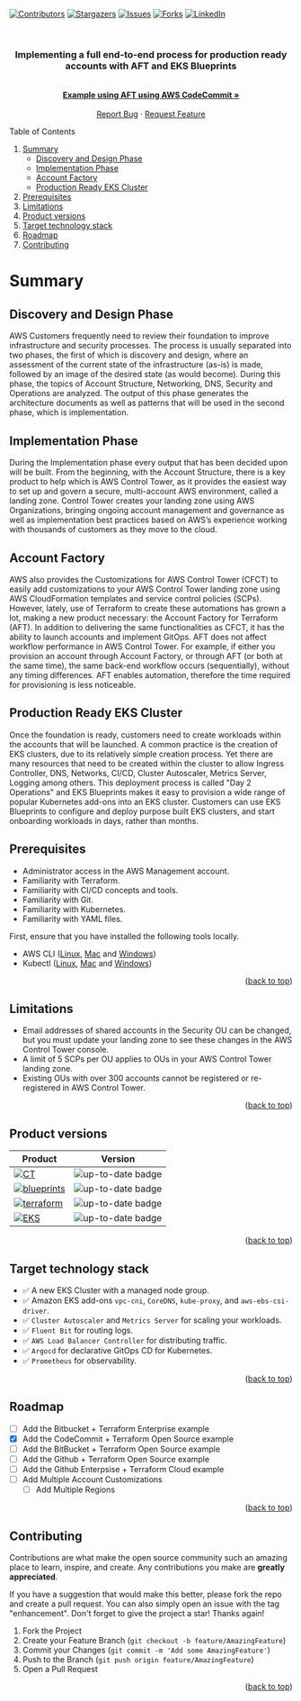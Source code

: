 <a name="readme-top"></a>

[![Contributors][contributors-shield]][contributors-url]
[![Stargazers][stars-shield]][stars-url]
[![Issues][issues-shield]][issues-url]
[![Forks][forks-shield]][forks-url]
[![LinkedIn][linkedin-shield]][linkedin-url]

<br />
<div align="center">
  <h3 align="center">Implementing a full end-to-end process for production ready accounts with AFT and EKS Blueprints</h3>

  <p align="center">
    <br />
    <a href="https://github.com/edgarsilva948/aft-setup/tree/main/codecommit%2Btf_oss"><strong>Example using AFT using AWS CodeCommit »</strong></a>
    <br />
    <br />
    <a href="https://github.com/edgarsilva948/aft-setup/issues">Report Bug</a>
    ·
    <a href="https://github.com/edgarsilva948/aft-setup/issues">Request Feature</a>
  </p>
</div>

<!-- TABLE OF CONTENTS -->
Table of Contents
<ol>
  <li>
    <a href="#Summary">Summary</a>
    <ul>
      <li><a href="#discovery-and-design-phase">Discovery and Design Phase</a></li>
      <li><a href="#implementation-phase">Implementation Phase</a></li>
      <li><a href="#account-factory">Account Factory</a></li>
      <li><a href="#production-ready-eks-cluster">Production Ready EKS Cluster</a></li>
    </ul>
  </li>
  <li><a href="#prerequisites">Prerequisites</a></li>
  <li><a href="#limitations">Limitations</a></li>
  <li><a href="#product-versions">Product versions</a></li>
  <li><a href="#target-technology-stack">Target technology stack</a></li>
  <li><a href="#roadmap">Roadmap</a></li>
  <li><a href="#contributing">Contributing</a></li>


  
</ol>

# Summary

## Discovery and Design Phase

AWS Customers frequently need to review their foundation to improve infrastructure and security processes. The process is usually separated into two phases, the first of which is discovery and design, where an assessment of the current state of the infrastructure (as-is) is made, followed by an image of the desired state (as would become). During this phase, the topics of Account Structure, Networking, DNS, Security and Operations are analyzed. The output of this phase generates the architecture documents as well as patterns that will be used in the second phase, which is implementation.

## Implementation Phase

During the Implementation phase every output that has been decided upon will be built. From the beginning, with the Account Structure, there is a key product to help which is AWS Control Tower, as it provides the easiest way to set up and govern a secure, multi-account AWS environment, called a landing zone. Control Tower creates your landing zone using AWS Organizations, bringing ongoing account management and governance as well as implementation best practices based on AWS’s experience working with thousands of customers as they move to the cloud.

## Account Factory

AWS also provides the Customizations for AWS Control Tower (CFCT)  to easily add customizations to your AWS Control Tower landing zone using AWS CloudFormation templates and service control policies (SCPs). However, lately, use of Terraform to create these automations has grown a lot, making a new product necessary: the Account Factory for Terraform (AFT). In addition to delivering the same functionalities as CFCT, it has the ability to launch accounts and implement GitOps. AFT does not affect workflow performance in AWS Control Tower. For example, if either you provision an account through Account Factory, or through AFT (or both at the same time), the same back-end workflow occurs (sequentially), without any timing differences. AFT enables automation, therefore the time required for provisioning is less noticeable.

## Production Ready EKS Cluster

Once the foundation is ready, customers need to create workloads within the accounts that will be launched. A common practice is the creation of EKS clusters, due to its relatively simple creation process. Yet there are many resources that need to be created within the cluster to allow Ingress Controller, DNS, Networks, CI/CD, Cluster Autoscaler, Metrics Server, Logging among others. This deployment process is called "Day 2 Operations" and EKS Blueprints makes it easy to provision a wide range of popular Kubernetes add-ons into an EKS cluster. Customers can use EKS Blueprints to configure and deploy purpose built EKS clusters, and start onboarding workloads in days, rather than months.

## Prerequisites

* Administrator access in the AWS Management account.
* Familiarity with Terraform.
* Familiarity with CI/CD concepts and tools.
* Familiarity with Git.
* Familiarity with Kubernetes.
* Familiarity with YAML files.

First, ensure that you have installed the following tools locally.

* AWS CLI ([Linux][aws-linux], [Mac][aws-mac] and [Windows][aws-windows])
* Kubectl ([Linux][kubectl-linux], [Mac][kubectl-mac] and [Windows][kubectl-windows])

<p align="right">(<a href="#readme-top">back to top</a>)</p>

## Limitations

* Email addresses of shared accounts in the Security OU can be changed, but you must update your landing zone to see these changes in the AWS Control Tower console.
* A limit of 5 SCPs per OU applies to OUs in your AWS Control Tower landing zone.
* Existing OUs with over 300 accounts cannot be registered or re-registered in AWS Control Tower.

<p align="right">(<a href="#readme-top">back to top</a>)</p>

## Product versions

<!-- prettier-ignore-start -->
Product | Version
--- | ---
[![CT][CT]][CT] | ![up-to-date badge](https://img.shields.io/badge/3.0.0-brightgreen)
[![blueprints][blueprints]][blueprints] | ![up-to-date badge](https://img.shields.io/badge/4.6.2-brightgreen)
[![terraform][terraform]][terraform] | ![up-to-date badge](https://img.shields.io/badge/1.2.6-brightgreen)
[![EKS][EKS]][EKS] | ![up-to-date badge](https://img.shields.io/badge/1.2.3-brightgreen)
<!-- prettier-ignore-end -->

<p align="right">(<a href="#readme-top">back to top</a>)</p>

## Target technology stack

- ✅ A new EKS Cluster with a managed node group.
- ✅ Amazon EKS add-ons `vpc-cni`, `CoreDNS`, `kube-proxy`, and `aws-ebs-csi-driver`.
- ✅ `Cluster Autoscaler` and `Metrics Server` for scaling your workloads.
- ✅ `Fluent Bit` for routing logs.
- ✅ `AWS Load Balancer Controller` for distributing traffic.
- ✅ `Argocd` for declarative GitOps CD for Kubernetes.
- ✅ `Prometheus` for observability.

<p align="right">(<a href="#readme-top">back to top</a>)</p>

## Roadmap

- [ ] Add the Bitbucket + Terraform Enterprise example
- [x] Add the CodeCommit + Terraform Open Source example
- [ ] Add the BitBucket + Terraform Open Source example
- [ ] Add the Github + Terraform Open Source example
- [ ] Add the Github Enterpsise + Terraform Cloud example
- [ ] Add Multiple Account Customizations 
    - [ ] Add Multiple Regions

<p align="right">(<a href="#readme-top">back to top</a>)</p>

<!-- CONTRIBUTING -->
## Contributing

Contributions are what make the open source community such an amazing place to learn, inspire, and create. Any contributions you make are **greatly appreciated**.

If you have a suggestion that would make this better, please fork the repo and create a pull request. You can also simply open an issue with the tag "enhancement".
Don't forget to give the project a star! Thanks again!

1. Fork the Project
2. Create your Feature Branch (`git checkout -b feature/AmazingFeature`)
3. Commit your Changes (`git commit -m 'Add some AmazingFeature'`)
4. Push to the Branch (`git push origin feature/AmazingFeature`)
5. Open a Pull Request

<p align="right">(<a href="#readme-top">back to top</a>)</p>

<!-- MARKDOWN LINKS & IMAGES -->
<!-- https://www.markdownguide.org/basic-syntax/#reference-style-links -->
[issues-shield]: https://img.shields.io/github/issues/edgarsilva948/aft-setup.svg?style=for-the-badge
[issues-url]: https://github.com/edgarsilva948/aft-setup/issues
[forks-shield]: https://img.shields.io/github/forks/edgarsilva948/aft-setup.svg?style=for-the-badge
[forks-url]: https://github.com/edgarsilva948/aft-setup/network/members
[contributors-shield]: https://img.shields.io/github/contributors/edgarsilva948/aft-setup.svg?style=for-the-badge
[contributors-url]: https://github.com/edgarsilva948/aft-setup/graphs/contributors
[stars-shield]: https://img.shields.io/github/stars/edgarsilva948/aft-setup.svg?style=for-the-badge
[stars-url]: https://github.com/edgarsilva948/aft-setup/stargazers
[linkedin-shield]: https://img.shields.io/badge/-LinkedIn-black.svg?style=for-the-badge&logo=linkedin&colorB=555
[linkedin-url]: https://linkedin.com/in/edgarsilva948
[aws-linux]: https://docs.aws.amazon.com/cli/latest/userguide/install-cliv2-linux.html
[aws-windows]: https://docs.aws.amazon.com/cli/latest/userguide/install-cliv2-windows.html
[aws-mac]: https://docs.aws.amazon.com/cli/latest/userguide/install-cliv2-mac.html
[kubectl-linux]: https://docs.aws.amazon.com/eks/latest/userguide/install-kubectl.html#install-kubectl-linux
[kubectl-windows]: https://docs.aws.amazon.com/eks/latest/userguide/install-kubectl.html#install-kubectl-windows
[kubectl-mac]: https://docs.aws.amazon.com/eks/latest/userguide/install-kubectl.html#install-kubectl-macos

<!-- MARKDOWN IMAGES -->
[terraform]: https://img.shields.io/badge/Terraform-7B42BC?style=for-the-badge&logo=terraform&logoColor=white
[EKS]: https://img.shields.io/badge/EKS-326DE6?style=for-the-badge&logo=kubernetes&logoColor=white
[CT]: https://img.shields.io/badge/AWS_Control_Tower-232F3E?style=for-the-badge&logo=amazon-aws&logoColor=white
[blueprints]: https://img.shields.io/badge/EKS_Blueprints-232F3E?style=for-the-badge&logo=amazon-aws&logoColor=white
